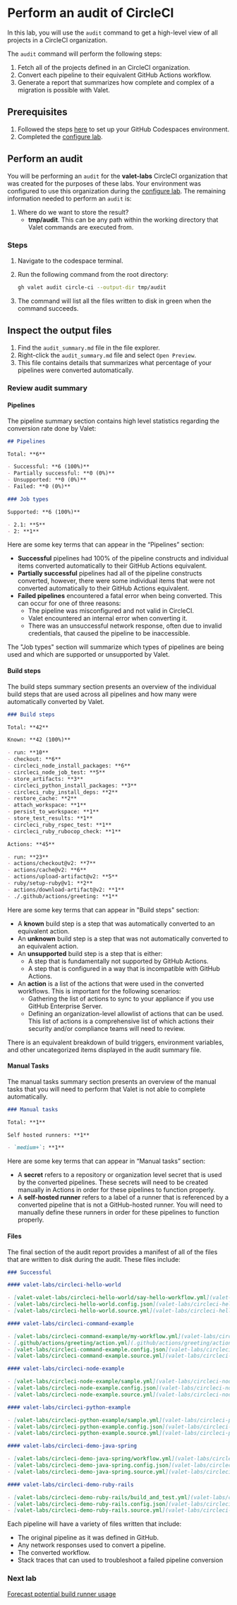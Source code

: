 # Perform an audit of CircleCI

In this lab, you will use the `audit` command to get a high-level view of all projects in a CircleCI organization.

The `audit` command will perform the following steps:
1. Fetch all of the projects defined in an CircleCI organization.
2. Convert each pipeline to their equivalent GitHub Actions workflow.
3. Generate a report that summarizes how complete and complex of a migration is possible with Valet.

## Prerequisites

1. Followed the steps [here](./readme.md#configure-your-codespace) to set up your GitHub Codespaces environment.
2. Completed the [configure lab](./1-configure.md#configure-credentials-for-valet).

## Perform an audit

You will be performing an `audit` for the __valet-labs__ CircleCI organization that was created for the purposes of these labs. Your environment was configured to use this organization during the [configure lab](./1-configure.md). The remaining information needed to perform an `audit` is:

1. Where do we want to store the result?
    - __tmp/audit__.  This can be any path within the working directory that Valet commands are executed from.

### Steps

1. Navigate to the codespace terminal.
2. Run the following command from the root directory:

    ```bash
    gh valet audit circle-ci --output-dir tmp/audit
    ```

3. The command will list all the files written to disk in green when the command succeeds.

## Inspect the output files

1. Find the `audit_summary.md` file in the file explorer.
2. Right-click the `audit_summary.md` file and select `Open Preview`.
3. This file contains details that summarizes what percentage of your pipelines were converted automatically.

### Review audit summary

#### Pipelines

The pipeline summary section contains high level statistics regarding the conversion rate done by Valet:

```md
## Pipelines

Total: **6**

- Successful: **6 (100%)**
- Partially successful: **0 (0%)**
- Unsupported: **0 (0%)**
- Failed: **0 (0%)**

### Job types

Supported: **6 (100%)**

- 2.1: **5**
- 2: **1**
```

Here are some key terms that can appear in the “Pipelines” section:

- __Successful__ pipelines had 100% of the pipeline constructs and individual items converted automatically to their GitHub Actions equivalent.
- __Partially successful__ pipelines had all of the pipeline constructs converted, however, there were some individual items that were not converted automatically to their GitHub Actions equivalent.
- __Failed pipelines__ encountered a fatal error when being converted. This can occur for one of three reasons:
  - The pipeline was misconfigured and not valid in CircleCI.
  - Valet encountered an internal error when converting it.
  - There was an unsuccessful network response, often due to invalid credentials, that caused the pipeline to be inaccessible.

The "Job types" section will summarize which types of pipelines are being used and which are supported or unsupported by Valet.

#### Build steps

The build steps summary section presents an overview of the individual build steps that are used across all pipelines and how many were automatically converted by Valet.

```md
### Build steps

Total: **42**

Known: **42 (100%)**

- run: **10**
- checkout: **6**
- circleci_node_install_packages: **6**
- circleci_node_job_test: **5**
- store_artifacts: **3**
- circleci_python_install_packages: **3**
- circleci_ruby_install_deps: **2**
- restore_cache: **2**
- attach_workspace: **1**
- persist_to_workspace: **1**
- store_test_results: **1**
- circleci_ruby_rspec_test: **1**
- circleci_ruby_rubocop_check: **1**

Actions: **45**

- run: **23**
- actions/checkout@v2: **7**
- actions/cache@v2: **6**
- actions/upload-artifact@v2: **5**
- ruby/setup-ruby@v1: **2**
- actions/download-artifact@v2: **1**
- ./.github/actions/greeting: **1**
```

Here are some key terms that can appear in "Build steps" section:

- A __known__ build step is a step that was automatically converted to an equivalent action.
- An __unknown__ build step is a step that was not automatically converted to an equivalent action.
- An __unsupported__ build step is a step that is either:
  - A step that is fundamentally not supported by GitHub Actions.
  - A step that is configured in a way that is incompatible with GitHub Actions.
- An __action__ is a list of the actions that were used in the converted workflows. This is important for the following scenarios:
  - Gathering the list of actions to sync to your appliance if you use GitHub Enterprise Server.
  - Defining an organization-level allowlist of actions that can be used. This list of actions is a comprehensive list of which actions their security and/or compliance teams will need to review.

There is an equivalent breakdown of build triggers, environment variables, and other uncategorized items displayed in the audit summary file.

#### Manual Tasks

The manual tasks summary section presents an overview of the manual tasks that you will need to perform that Valet is not able to complete automatically.

```md
### Manual tasks

Total: **1**

Self hosted runners: **1**

- `medium+`: **1**
```

Here are some key terms that can appear in “Manual tasks” section:

- A __secret__ refers to a repository or organization level secret that is used by the converted pipelines. These secrets will need to be created manually in Actions in order for these pipelines to function properly.
- A __self-hosted runner__ refers to a label of a runner that is referenced by a converted pipeline that is not a GitHub-hosted runner. You will need to manually define these runners in order for these pipelines to function properly.

#### Files

The final section of the audit report provides a manifest of all of the files that are written to disk during the audit. These files include:

```md
### Successful

#### valet-labs/circleci-hello-world

- [valet-valet-labs/circleci-hello-world/say-hello-workflow.yml](valet-labs/circleci-hello-world/say-hello-workflow.yml)
- [valet-labs/circleci-hello-world.config.json](valet-labs/circleci-hello-world.config.json)
- [valet-labs/circleci-hello-world.source.yml](valet-labs/circleci-hello-world.source.yml)

#### valet-labs/circleci-command-example

- [valet-labs/circleci-command-example/my-workflow.yml](valet-labs/circleci-command-example/my-workflow.yml)
- [.github/actions/greeting/action.yml](.github/actions/greeting/action.yml)
- [valet-labs/circleci-command-example.config.json](valet-labs/circleci-command-example.config.json)
- [valet-labs/circleci-command-example.source.yml](valet-labs/circleci-command-example.source.yml)

#### valet-labs/circleci-node-example

- [valet-labs/circleci-node-example/sample.yml](valet-labs/circleci-node-example/sample.yml)
- [valet-labs/circleci-node-example.config.json](valet-labs/circleci-node-example.config.json)
- [valet-labs/circleci-node-example.source.yml](valet-labs/circleci-node-example.source.yml)

#### valet-labs/circleci-python-example

- [valet-labs/circleci-python-example/sample.yml](valet-labs/circleci-python-example/sample.yml)
- [valet-labs/circleci-python-example.config.json](valet-labs/circleci-python-example.config.json)
- [valet-labs/circleci-python-example.source.yml](valet-labs/circleci-python-example.source.yml)

#### valet-labs/circleci-demo-java-spring

- [valet-labs/circleci-demo-java-spring/workflow.yml](valet-labs/circleci-demo-java-spring/workflow.yml)
- [valet-labs/circleci-demo-java-spring.config.json](valet-labs/circleci-demo-java-spring.config.json)
- [valet-labs/circleci-demo-java-spring.source.yml](valet-labs/circleci-demo-java-spring.source.yml)

#### valet-labs/circleci-demo-ruby-rails

- [valet-labs/circleci-demo-ruby-rails/build_and_test.yml](valet-labs/circleci-demo-ruby-rails/build_and_test.yml)
- [valet-labs/circleci-demo-ruby-rails.config.json](valet-labs/circleci-demo-ruby-rails.config.json)
- [valet-labs/circleci-demo-ruby-rails.source.yml](valet-labs/circleci-demo-ruby-rails.source.yml)
```

Each pipeline will have a variety of files written that include:

- The original pipeline as it was defined in GitHub.
- Any network responses used to convert a pipeline.
- The converted workflow.
- Stack traces that can used to troubleshoot a failed pipeline conversion

### Next lab

[Forecast potential build runner usage](3-forecast.md)
